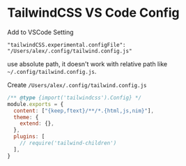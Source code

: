 # TailwindCSS VS Code Config

Add to VSCode Setting

`"tailwindCSS.experimental.configFile": "/Users/alex/.config/tailwind.config.js"`

use absolute path, it doesn't work with relative path like `~/.config/tailwind.config.js`.

Create `/Users/alex/.config/tailwind.config.js`

```js
/** @type {import('tailwindcss').Config} */
module.exports = {
  content: ["{keep,ftext}/**/*.{html,js,nim}"],
  theme: {
    extend: {},
  },
  plugins: [
    // require('tailwind-children')
  ],
}
```